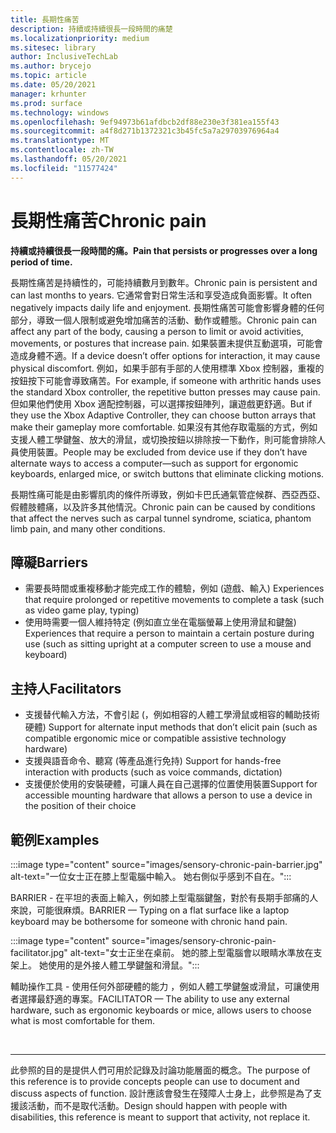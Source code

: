 ```yaml
---
title: 長期性痛苦
description: 持續或持續很長一段時間的痛楚
ms.localizationpriority: medium
ms.sitesec: library
author: InclusiveTechLab
ms.author: brycejo
ms.topic: article
ms.date: 05/20/2021
manager: krhunter
ms.prod: surface
ms.technology: windows
ms.openlocfilehash: 9ef94973b61afdbcb2df88e230e3f381ea155f43
ms.sourcegitcommit: a4f8d271b1372321c3b45fc5a7a29703976964a4
ms.translationtype: MT
ms.contentlocale: zh-TW
ms.lasthandoff: 05/20/2021
ms.locfileid: "11577424"
---
```

# <a name="chronic-pain"></a><span data-ttu-id="35ea6-103">長期性痛苦</span><span class="sxs-lookup"><span data-stu-id="35ea6-103">Chronic pain</span></span>

**<span data-ttu-id="35ea6-104">持續或持續很長一段時間的痛。</span><span class="sxs-lookup"><span data-stu-id="35ea6-104">Pain that persists or progresses over a long period of time.</span></span>**

<span data-ttu-id="35ea6-105">長期性痛苦是持續性的，可能持續數月到數年。</span><span class="sxs-lookup"><span data-stu-id="35ea6-105">Chronic pain is persistent and can last months to years.</span></span> <span data-ttu-id="35ea6-106">它通常會對日常生活和享受造成負面影響。</span><span class="sxs-lookup"><span data-stu-id="35ea6-106">It often negatively impacts daily life and enjoyment.</span></span> <span data-ttu-id="35ea6-107">長期性痛苦可能會影響身體的任何部分，導致一個人限制或避免增加痛苦的活動、動作或體態。</span><span class="sxs-lookup"><span data-stu-id="35ea6-107">Chronic pain can affect any part of the body, causing a person to limit or avoid activities, movements, or postures that increase pain.</span></span> <span data-ttu-id="35ea6-108">如果裝置未提供互動選項，可能會造成身體不適。</span><span class="sxs-lookup"><span data-stu-id="35ea6-108">If a device doesn’t offer options for interaction, it may cause physical discomfort.</span></span> <span data-ttu-id="35ea6-109">例如，如果手部有手部的人使用標準 Xbox 控制器，重複的按鈕按下可能會導致痛苦。</span><span class="sxs-lookup"><span data-stu-id="35ea6-109">For example, if someone with arthritic hands uses the standard Xbox controller, the repetitive button presses may cause pain.</span></span> <span data-ttu-id="35ea6-110">但如果他們使用 Xbox 適配控制器，可以選擇按鈕陣列，讓遊戲更舒適。</span><span class="sxs-lookup"><span data-stu-id="35ea6-110">But if they use the Xbox Adaptive Controller, they can choose button arrays that make their gameplay more comfortable.</span></span> <span data-ttu-id="35ea6-111">如果沒有其他存取電腦的方式，例如支援人體工學鍵盤、放大的滑鼠，或切換按鈕以排除按一下動作，則可能會排除人員使用裝置。</span><span class="sxs-lookup"><span data-stu-id="35ea6-111">People may be excluded from device use if they don’t have alternate ways to access a computer—such as support for ergonomic keyboards, enlarged mice, or switch buttons that eliminate clicking motions.</span></span>

<span data-ttu-id="35ea6-112">長期性痛可能是由影響肌肉的條件所導致，例如卡巴氏通氣管症候群、西亞西亞、假體肢體痛，以及許多其他情況。</span><span class="sxs-lookup"><span data-stu-id="35ea6-112">Chronic pain can be caused by conditions that affect the nerves such as carpal tunnel syndrome, sciatica, phantom limb pain, and many other conditions.</span></span>

## <a name="barriers"></a><span data-ttu-id="35ea6-113">障礙</span><span class="sxs-lookup"><span data-stu-id="35ea6-113">Barriers</span></span>
* <span data-ttu-id="35ea6-114">需要長時間或重複移動才能完成工作的體驗，例如 (遊戲、輸入) </span><span class="sxs-lookup"><span data-stu-id="35ea6-114">Experiences that require prolonged or repetitive movements to complete a task (such as video game play, typing)</span></span>
* <span data-ttu-id="35ea6-115">使用時需要一個人維持特定 (例如直立坐在電腦螢幕上使用滑鼠和鍵盤) </span><span class="sxs-lookup"><span data-stu-id="35ea6-115">Experiences that require a person to maintain a certain posture during use (such as sitting upright at a computer screen to use a mouse and keyboard)</span></span>


## <a name="facilitators"></a><span data-ttu-id="35ea6-116">主持人</span><span class="sxs-lookup"><span data-stu-id="35ea6-116">Facilitators</span></span>

* <span data-ttu-id="35ea6-117">支援替代輸入方法，不會引起 (，例如相容的人體工學滑鼠或相容的輔助技術硬體) </span><span class="sxs-lookup"><span data-stu-id="35ea6-117">Support for alternate input methods that don’t elicit pain (such as compatible ergonomic mice or compatible assistive technology hardware)</span></span>
* <span data-ttu-id="35ea6-118">支援與語音命令、聽寫 (等產品進行免持) </span><span class="sxs-lookup"><span data-stu-id="35ea6-118">Support for hands-free interaction with products (such as voice commands, dictation)</span></span>
* <span data-ttu-id="35ea6-119">支援便於使用的安裝硬體，可讓人員在自己選擇的位置使用裝置</span><span class="sxs-lookup"><span data-stu-id="35ea6-119">Support for accessible mounting hardware that allows a person to use a device in the position of their choice</span></span>


## <a name="examples"></a><span data-ttu-id="35ea6-120">範例</span><span class="sxs-lookup"><span data-stu-id="35ea6-120">Examples</span></span>

:::image type="content" source="images/sensory-chronic-pain-barrier.jpg" alt-text="一位女士正在膝上型電腦中輸入。 她右側似乎感到不自在。":::

<span data-ttu-id="35ea6-123">BARRIER - 在平坦的表面上輸入，例如膝上型電腦鍵盤，對於有長期手部痛的人來說，可能很麻煩。</span><span class="sxs-lookup"><span data-stu-id="35ea6-123">BARRIER — Typing on a flat surface like a laptop keyboard may be bothersome for someone with chronic hand pain.</span></span> 

:::image type="content" source="images/sensory-chronic-pain-facilitator.jpg" alt-text="女士正坐在桌前。 她的膝上型電腦會以眼睛水準放在支架上。 她使用的是外接人體工學鍵盤和滑鼠。":::

<span data-ttu-id="35ea6-127">輔助操作工具 - 使用任何外部硬體的能力 ，例如人體工學鍵盤或滑鼠，可讓使用者選擇最舒適的專案。</span><span class="sxs-lookup"><span data-stu-id="35ea6-127">FACILITATOR — The ability to use any external hardware, such as ergonomic keyboards or mice, allows users to choose what is most comfortable for them.</span></span> 

&nbsp;

[comment]: # (頁腳語句)
___
<span data-ttu-id="35ea6-129">此參照的目的是提供人們可用於記錄及討論功能層面的概念。</span><span class="sxs-lookup"><span data-stu-id="35ea6-129">The purpose of this reference is to provide concepts people can use to document and discuss aspects of function.</span></span> <span data-ttu-id="35ea6-130">設計應該會發生在殘障人士身上，此參照是為了支援該活動，而不是取代活動。</span><span class="sxs-lookup"><span data-stu-id="35ea6-130">Design should happen with people with disabilities, this reference is meant to support that activity, not replace it.</span></span> 